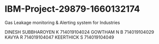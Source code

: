 # IBM-Project-29879-1660132174
Gas Leakage monitoring &amp; Alerting system for Industries


DINESH SUBBHAROYEN K 714019104024
GOWTHAM N B 714019104029
KAVYA R 714019104047
KEERTHICK S 714019104049
